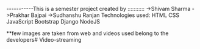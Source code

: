 -----------This is a semester project created by :::::::::::
->Shivam Sharma
->Prakhar Bajpai
->Sudhanshu Ranjan
Technologies used:
HTML
CSS
JavaScript
Bootstrap
Django
NodeJS



**few images are taken from web and videos used belong to the developers# Video-streaming
